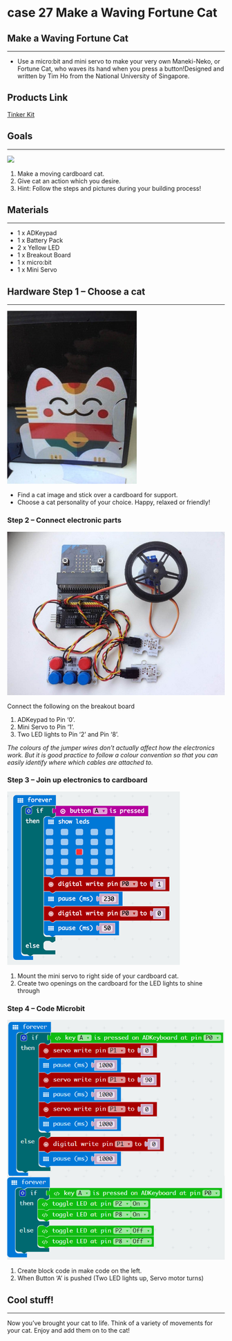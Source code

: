 # case 27 Make a Waving Fortune Cat 

## Make a Waving Fortune Cat
---
- Use a micro:bit and mini servo to make your very own Maneki-Neko, or Fortune Cat, who waves its hand when you press a button!Designed and written by Tim Ho from the National University of Singapore.


## Products Link

[Tinker Kit](https://shop.elecfreaks.com/products/elecfreaks-micro-bit-tinker-kit-without-micro-bit-board?_pos=1&_sid=a3579b340&_ss=r)

## Goals
---

![](./images/IduYkyz.gif)


 1. Make a moving cardboard cat.
 2. Give cat an action which you desire. 
 3. Hint: Follow the steps and pictures during your building process!
 
           
    
## Materials
---
- 1 x ADKeypad
- 1 x Battery Pack
- 2 x Yellow LED
- 1 x Breakout Board
- 1 x micro:bit
- 1 x Mini Servo


## Hardware Step 1 – Choose a cat
---

![](./images/ujaWK5w.jpg)

- Find a cat image and stick over a cardboard for support.
- Choose a cat personality of your choice. Happy, relaxed or friendly!


### Step 2 – Connect electronic parts


![](./images/cTOOFfU.jpg)

Connect the following on the breakout board

1. ADKeypad to Pin ‘0’.
2. Mini Servo to Pin ‘1’.
3. Two LED lights to Pin ‘2’ and Pin ‘8’.

*The colours of the jumper wires don’t actually affect how the electronics work. But it is good practice to follow a colour convention so that you can easily identify where which cables are attached to.*

### Step 3 – Join up electronics to cardboard

![](./images/6nlQFM9.png)


1. Mount the mini servo to right side of your cardboard cat.
2. Create two openings on the cardboard for the LED lights to shine through


### Step 4 – Code Microbit


![](./images/HINCWOv.png)


1. Create block code in make code on the left.
2. When Button ‘A’ is pushed (Two LED lights up, Servo motor turns)



## Cool stuff!
---

Now you’ve brought your cat to life. Think of a variety of movements for your cat. Enjoy and add them on to the cat!

